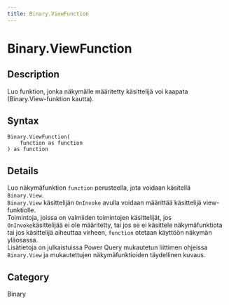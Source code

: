 ```yaml
---
title: Binary.ViewFunction
---
```


# Binary.ViewFunction


## Description

Luo funktion, jonka näkymälle määritetty käsittelijä voi kaapata (Binary.View-funktion kautta).


## Syntax

```powerquery
Binary.ViewFunction(
    function as function
) as function
```


## Details

Luo näkymäfunktion <code>function</code> perusteella, jota voidaan käsitellä <code>Binary.View</code>.<br /><code>Binary.View</code> käsittelijän <code>OnInvoke</code> avulla voidaan määrittää käsittelijä view-funktiolle.<br />Toimintoja, joissa on valmiiden toimintojen käsittelijät, jos <code>OnInvoke</code>käsittelijää ei ole määritetty, tai jos se ei käsittele näkymäfunktiota tai jos käsittelijä aiheuttaa virheen, <code>function</code> otetaan käyttöön näkymän yläosassa.<br />Lisätietoja on julkaistuissa Power Query mukautetun liittimen ohjeissa <code>Binary.View</code> ja mukautettujen näkymäfunktioiden täydellinen kuvaus.<br />



## Category
Binary
